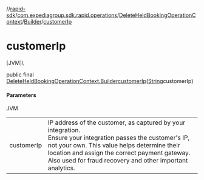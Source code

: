 //[rapid-sdk](../../../../index.md)/[com.expediagroup.sdk.rapid.operations](../../index.md)/[DeleteHeldBookingOperationContext](../index.md)/[Builder](index.md)/[customerIp](customer-ip.md)

# customerIp

[JVM]\

public final [DeleteHeldBookingOperationContext.Builder](index.md)[customerIp](customer-ip.md)([String](https://docs.oracle.com/javase/8/docs/api/java/lang/String.html)customerIp)

#### Parameters

JVM

| | |
|---|---|
| customerIp | IP address of the customer, as captured by your integration.<br> Ensure your integration passes the customer's IP, not your own. This value helps determine their location and assign the correct payment gateway.<br> Also used for fraud recovery and other important analytics. |
